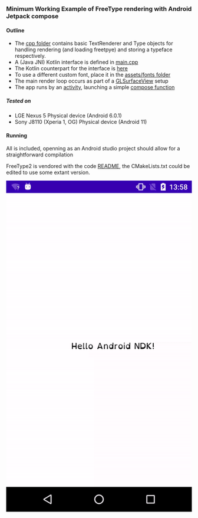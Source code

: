 ### Minimum Working Example of FreeType rendering with Android Jetpack compose

#### Outline 

- The [cpp folder](https://github.com/Jerboa-app/FreeTypeAndroid/tree/main/app/src/main/cpp) contains basic TextRenderer and Type objects for handling 
  rendering (and loading freetpye) and storing a typeface respectively.
- A (Java JNI) Kotlin interface is defined in [main.cpp](https://github.com/Jerboa-app/FreeTypeAndroid/blob/main/app/src/main/cpp/main.cpp)
- The Kotlin counterpart for the interface is [here](https://github.com/Jerboa-app/FreeTypeAndroid/blob/main/app/src/main/java/app/jerboa/freetypeandroid/FreeTypeWrapper.kt)
- To use a different custom font, place it in the [assets/fonts folder](https://github.com/Jerboa-app/FreeTypeAndroid/tree/main/app/src/main/assets/fonts)
- The main render loop occurs as part of a [GLSurfaceView](https://github.com/Jerboa-app/FreeTypeAndroid/blob/main/app/src/main/java/app/jerboa/freetypeandroid/ui/view/GLRenderer.kt) setup
- The app runs by an [activity](https://github.com/Jerboa-app/FreeTypeAndroid/blob/main/app/src/main/java/app/jerboa/freetypeandroid/MainActivity.kt), launching a simple [compose function](https://github.com/Jerboa-app/FreeTypeAndroid/blob/main/app/src/main/java/app/jerboa/freetypeandroid/composeable/Example.kt)

##### Tested on 

- LGE Nexus 5 Physical device (Android 6.0.1)
- Sony J8110 (Xperia 1, OG) Physical device (Android 11)

#### Running

All is included, openning as an Android studio project should allow for a straightforward compilation

FreeType2 is vendored with the code [README](https://github.com/Jerboa-app/FreeTypeAndroid/blob/main/app/src/main/cpp/include/freetype/README), the CMakeLists.txt could be edited to use some extant version.

![example](https://github.com/Jerboa-app/FreeTypeAndroid/blob/main/example.gif)

